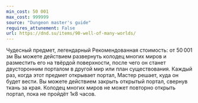 ```yaml
---
min_cost: 50 001
max_cost: 999999
source: "Dungeon master's guide"
requires_attunement: False
url: https://dnd.su/items/90-well-of-many-worlds/
---
```


Чудесный предмет, легендарный
Рекомендованная стоимость: от 50 001 зм
Вы можете действием развернуть колодец многих миров и разместить его на твёрдой поверхности, после чего он станет двусторонним порталом в другой мир или план существования. Каждый раз, когда этот предмет открывает портал, Мастер решает, куда он будет вести. Вы можете действием закрыть открытый портал, свернув ткань за края. Колодец многих миров не может повторно открыть портал, пока не пройдёт 1к8 часов.